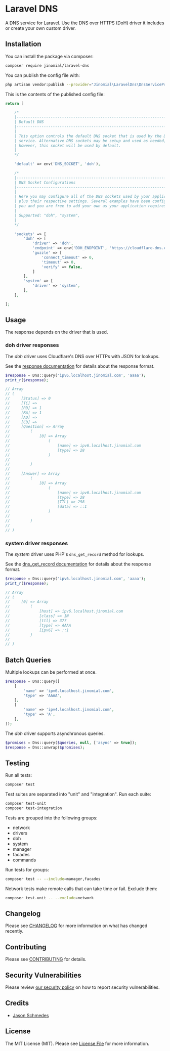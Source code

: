 # Laravel DNS

A DNS service for Laravel. Use the DNS over HTTPS (DoH) driver it includes or create your own custom driver.

## Installation

You can install the package via composer:

```bash
composer require jinomial/laravel-dns
```

You can publish the config file with:
```bash
php artisan vendor:publish --provider="Jinomial\LaravelDns\DnsServiceProvider" --tag="laravel-dns-config"
```

This is the contents of the published config file:

```php
return [

    /*
    |--------------------------------------------------------------------------
    | Default DNS
    |--------------------------------------------------------------------------
    |
    | This option controls the default DNS socket that is used by the DNS
    | service. Alternative DNS sockets may be setup and used as needed;
    | however, this socket will be used by default.
    |
    */

    'default' => env('DNS_SOCKET', 'doh'),

    /*
    |--------------------------------------------------------------------------
    | DNS Socket Configurations
    |--------------------------------------------------------------------------
    |
    | Here you may configure all of the DNS sockets used by your application
    | plus their respective settings. Several examples have been configured for
    | you and you are free to add your own as your application requires.
    |
    | Supported: "doh", "system",
    |
    */

    'sockets' => [
        'doh' => [
            'driver' => 'doh',
            'endpoint' => env('DOH_ENDPOINT', 'https://cloudflare-dns.com/dns-query'),
            'guzzle' => [
                'connect_timeout' => 0,
                'timeout' => 0,
                'verify' => false,
            ]
        ],
        'system' => [
            'driver' => 'system',
        ],
    ],

];
```

## Usage

The response depends on the driver that is used.

### doh driver responses

The *doh* driver uses Cloudflare's DNS over HTTPs with JSON for lookups.

See the [response documentation](https://developers.cloudflare.com/1.1.1.1/encryption/dns-over-https/make-api-requests/dns-json/) for details about the response format.

```php
$response = Dns::query('ipv6.localhost.jinomial.com', 'aaaa');
print_r($response);

// Array
// (
//     [Status] => 0
//     [TC] =>
//     [RD] => 1
//     [RA] => 1
//     [AD] =>
//     [CD] =>
//     [Question] => Array
//         (
//             [0] => Array
//                 (
//                     [name] => ipv6.localhost.jinomial.com
//                     [type] => 28
//                 )
//
//         )
//
//     [Answer] => Array
//         (
//             [0] => Array
//                 (
//                     [name] => ipv6.localhost.jinomial.com
//                     [type] => 28
//                     [TTL] => 298
//                     [data] => ::1
//                 )
//
//         )
//
// )
```

### system driver responses

The *system* driver uses PHP's `dns_get_record` method for lookups.

See the [dns_get_record documentation](https://www.php.net/manual/en/function.dns-get-record.php) for details about the response format.

```php
$response = Dns::query('ipv6.localhost.jinomial.com', 'aaaa');
print_r($response);

// Array
// (
//     [0] => Array
//         (
//             [host] => ipv6.localhost.jinomial.com
//             [class] => IN
//             [ttl] => 377
//             [type] => AAAA
//             [ipv6] => ::1
//         )
//
// )
```

## Batch Queries

Multiple lookups can be performed at once.

```php
$response = Dns::query([
    [
        'name' => 'ipv6.localhost.jinomial.com',
        'type' => 'AAAA',
    ],
    [
        'name' => 'ipv4.localhost.jinomial.com',
        'type' => 'A',
    ],
]);
```

The *doh* driver supports asynchronous queries.

```php
$promises = Dns::query($queries, null, ['async' => true]);
$response = Dns::unwrap($promises);
```

## Testing

Run all tests:

```bash
composer test
```

Test suites are separated into "unit" and "integration". Run each suite:

```bash
composer test-unit
composer test-integration
```

Tests are grouped into the following groups:

- network
- drivers
- doh
- system
- manager
- facades
- commands

Run tests for groups:

```bash
composer test -- --include=manager,facades
```

Network tests make remote calls that can take time or fail. Exclude them:

```bash
composer test-unit -- --exclude=network
```

## Changelog

Please see [CHANGELOG](CHANGELOG.md) for more information on what has changed recently.

## Contributing

Please see [CONTRIBUTING](.github/CONTRIBUTING.md) for details.

## Security Vulnerabilities

Please review [our security policy](.github/SECURITY.md) on how to report security vulnerabilities.

## Credits

- [Jason Schmedes](https://github.com/jinomial)

## License

The MIT License (MIT). Please see [License File](LICENSE.md) for more information.
